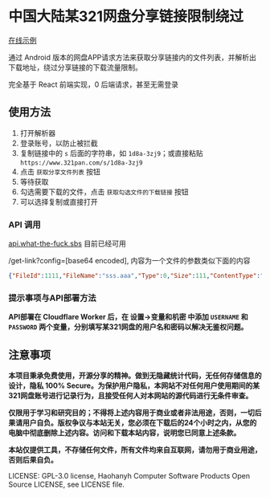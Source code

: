 # 中国大陆某321网盘分享链接限制绕过

[在线示例](https://sharelink-resolver.what-the-fuck.sbs/)

通过 Android 版本的网盘APP请求方法来获取分享链接内的文件列表，并解析出下载地址，绕过分享链接的下载流量限制。

完全基于 React 前端实现，0 后端请求，甚至无需登录

## 使用方法

1. 打开解析器
2. 登录账号，以防止被拦截
3. 复制链接中的 `s` 后面的字符串，如 `1d8a-3zj9`；或直接粘贴 `https://www.321pan.com/s/1d8a-3zj9`
4. 点击 `获取分享文件列表` 按钮
5. 等待获取
6. 勾选需要下载的文件，点击 `获取勾选文件的下载链接` 按钮
7. 可以选择复制或直接打开

### API 调用
[api.what-the-fuck.sbs](https://api.what-the-fuck.sbs) 目前已经可用

/get-link?config=[base64 encoded], 内容为一个文件的参数类似下面的内容

```json
{"FileId":1111,"FileName":"sss.aaa","Type":0,"Size":111,"ContentType":"0","S3KeyFlag":"1111","CreateAt":"2021-11-11T01:05:27+08:00","UpdateAt":"2023-05-27T10:12:17+08:00","Etag":"11111","DownloadUrl":"","Status":2,"ParentFileId":1111,"Category":0,"PunishFlag":0,"StorageNode":"m4","PreviewType":0}
```

### 提示事项与API部署方法
**API部署在 Cloudflare Worker 后，在 设置->变量和机密 中添加 `USERNAME` 和 `PASSWORD` 两个变量，分别填写某321网盘的用户名和密码以解决无鉴权问题。**

## 注意事项
**本项目秉承免费使用，开源分享的精神。做到无隐藏统计代码，无任何存储信息的设计，隐私 100% Secure。为保护用户隐私，本网站不对任何用户使用期间的某321网盘账号进行记录行为，且接受任何人对本网站的源代码进行无条件审查。**

**仅限用于学习和研究目的；不得将上述内容用于商业或者非法用途，否则，一切后果请用户自负。版权争议与本站无关，您必须在下载后的24个小时之内，从您的电脑中彻底删除上述内容。访问和下载本站内容，说明您已同意上述条款。**

**本站仅提供工具，不存储任何文件，所有文件均来自互联网，请勿用于商业用途，否则后果自负。**

LICENSE: GPL-3.0 license, Haohanyh Computer Software Products Open Source LICENSE, see LICENSE file.
